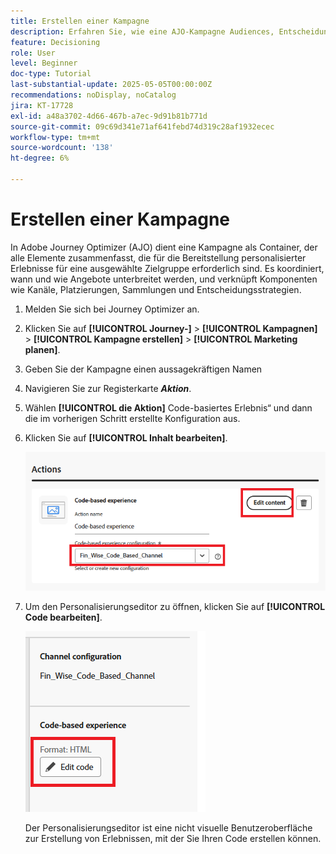 ```yaml
---
title: Erstellen einer Kampagne
description: Erfahren Sie, wie eine AJO-Kampagne Audiences, Entscheidungsrichtlinien und Kanäle verbindet, um personalisierte Angebote zum richtigen Zeitpunkt über Kunden-Touchpoints bereitzustellen.
feature: Decisioning
role: User
level: Beginner
doc-type: Tutorial
last-substantial-update: 2025-05-05T00:00:00Z
recommendations: noDisplay, noCatalog
jira: KT-17728
exl-id: a48a3702-4d66-467b-a7ec-9d91b81b771d
source-git-commit: 09c69d341e71af641febd74d319c28af1932ecec
workflow-type: tm+mt
source-wordcount: '138'
ht-degree: 6%

---
```


# Erstellen einer Kampagne

In Adobe Journey Optimizer (AJO) dient eine Kampagne als Container, der alle Elemente zusammenfasst, die für die Bereitstellung personalisierter Erlebnisse für eine ausgewählte Zielgruppe erforderlich sind. Es koordiniert, wann und wie Angebote unterbreitet werden, und verknüpft Komponenten wie Kanäle, Platzierungen, Sammlungen und Entscheidungsstrategien.

1. Melden Sie sich bei Journey Optimizer an.
1. Klicken Sie auf **[!UICONTROL Journey-]** > **[!UICONTROL Kampagnen]** > **[!UICONTROL Kampagne erstellen]** > **[!UICONTROL Marketing planen]**.
1. Geben Sie der Kampagne einen aussagekräftigen Namen
1. Navigieren Sie zur Registerkarte _&#x200B;**Aktion**&#x200B;_ .
1. Wählen **[!UICONTROL die Aktion]** Code-basiertes Erlebnis“ und dann die im vorherigen Schritt erstellte Konfiguration aus.
1. Klicken Sie auf **[!UICONTROL Inhalt bearbeiten]**.

   ![create-campaign](assets/create-campaign.png)

1. Um den Personalisierungseditor zu öffnen, klicken Sie auf **[!UICONTROL Code bearbeiten]**.

   ![edit-cbe_html](assets/edit_code_based_exp_html.png)

   Der Personalisierungseditor ist eine nicht visuelle Benutzeroberfläche zur Erstellung von Erlebnissen, mit der Sie Ihren Code erstellen können.
